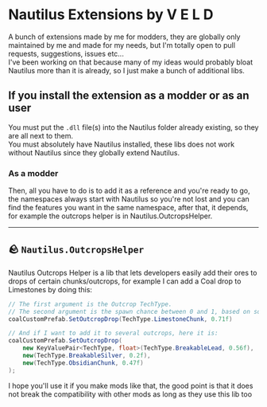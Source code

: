 # Nautilus Extensions by V E L D
A bunch of extensions made by me for modders, they are globally only maintained by me and made for my needs, but I'm totally open to pull requests, suggestions, issues etc...  
I've been working on that because many of my ideas would probably bloat Nautilus more than it is already, so I just make a bunch of additional libs.

## If you install the extension as a modder or as an user
You must put the `.dll` file(s) into the Nautilus folder already existing, so they are all next to them.  
You must absolutely have Nautilus installed, these libs does not work without Nautilus since they globally extend Nautilus.

### As a modder
Then, all you have to do is to add it as a reference and you're ready to go, the namespaces always start with Nautilus so you're not lost and you can find the features you want in the same namespace, after that, it depends, for example the outcrops helper is in Nautilus.OutcropsHelper.

---

## 🪨 `Nautilus.OutcropsHelper`
Nautilus Outcrops Helper is a lib that lets developers easily add their ores to drops of certain chunks/outcrops, for example I can add a Coal drop to Limestones by doing this:

```csharp
// The first argument is the Outcrop TechType.
// The second argument is the spawn chance between 0 and 1, based on something UWE called "Player Entropy" which globally computes the luck of the player.
coalCustomPrefab.SetOutcropDrop(TechType.LimestoneChunk, 0.71f)

// And if I want to add it to several outcrops, here it is:
coalCustomPrefab.SetOutcropDrop(
    new KeyValuePair<TechType, float>(TechType.BreakableLead, 0.56f),
    new(TechType.BreakableSilver, 0.2f),
    new(TechType.ObsidianChunk, 0.47f)
);
```

I hope you'll use it if you make mods like that, the good point is that it does not break the compatibility with other mods as long as they use this lib too
